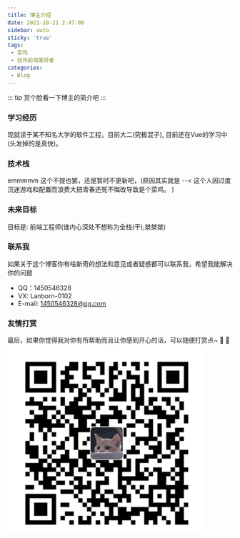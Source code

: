 ```yaml
---
title: 博主介绍
date: 2021-10-21 2:47:00
sidebar: auto
sticky: 'true'
tags:
 - 菜鸡
 - 狂热前端爱好者
categories:
 - Blog
---
```


::: tip
赏个脸看一下博主的简介吧
:::

### 学习经历
现就读于某不知名大学的软件工程，目前大二(究极混子), 目前还在Vue的学习中(头发掉的是真快)。
### 技术栈
emmmmm  这个不提也罢，还是暂时不更新吧，(原因其实就是 --< 这个人因过度沉迷游戏和配置而浪费大把青春还死不悔改导致是个菜鸡。 )
### 未来目标
目标是: 前端工程师(谁内心深处不想称为全栈(干),桀桀桀)
### 联系我

如果关于这个博客你有啥新奇的想法和意见或者疑惑都可以联系我，希望我能解决你的问题
- QQ：1450546328
- VX: Lanborn-0102
- E-mail: 1450546328@qq.com

### 友情打赏
最后，如果你觉得我对你有所帮助而且让你感到开心的话，可以随便打赏点~ :lemon: :pineapple: 
![节点](./Collection.png)